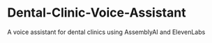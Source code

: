# Dental-Clinic-Voice-Assistant
A voice assistant for dental clinics using AssemblyAI and ElevenLabs
